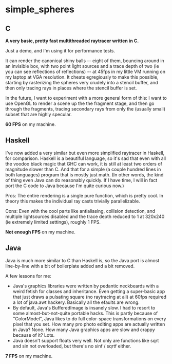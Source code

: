 simple_spheres
==============

C
-

**A very basic, pretty fast
multithreaded raytracer written in C.**

Just a demo, and I'm using it for performance tests.

It can render the canonical shiny balls -- eight of them,
bouncing around in an invisible box, with two point
light sources and a trace depth of two (ie you can see
reflections of reflections) -- at 45fps in my little VM
running on my laptop at VGA resolution. It cheats 
egregiously to make this possible, starting by rasterizing
the spheres very crudely into a stencil buffer, and then
only tracing rays in places where the stencil buffer is
set.

In the future, I want to experiment with a more general form
of this: I want to use OpenGL to render a scene up the the
fragment stage, and then go through the fragments, tracing 
secondary rays from only the (usually small) subset that are
highly specular.

**60 FPS** on my machine.


Haskell
-------

I've now added a very similar but even more simplified 
raytracer in Haskell, for comparison. Haskell is a beautiful
language, so it's sad that even with all the voodoo black magic
that GHC can work, it is still at least two orders of magnitude
slower than C. And that for a simple (a couple hundred lines in 
both languages) program that is mostly just math. (In other words,
the kind of thing even Java can do reasonably quickly. If I have
time, I will in fact port the C code to Java because I'm quite
curious now.)

Pros:
The entire rendering is a single pure function, which is pretty cool.
In theory this makes the individual ray casts trivially parallelizable.

Cons:
Even with the cool parts like antialiasing, collision detection, and
multiple lightsources disabled and the trace depth reduced to 1 at
320x240 (ie extremely limited settings), roughly 1 FPS.

**Not enough FPS** on my machine.



Java
----


Java is much more similar to C than Haskell is, so the Java port is almost line-by-line with a bit of boilerplate added and a bit removed.

A few lessons for me:

- Java's graphics libraries were written by pedantic neckbeards with a weird fetish for classes and inheritance. Even getting a super-basic app that just draws a pulsating square (no raytracing at all) at 60fps required a lot of java.awt hackery. Basically all the efaults are wrong.
- By default, Java's BufferedImage is insanely slow. I had to resort to some almost-but-not-quite portable hacks. This is partly because of "ColorModel", Java likes to do full color-space transformations on every pixel that you set. How many pro photo editing apps are actually written in Java? None. How many Java graphics apps are slow and crappy because of it? Lots.
- Java doesn't support floats very well. Not only are functions like sqrt and sin not overloaded, but there's no sinf / sqrtf either.

**7 FPS** on my machine.
